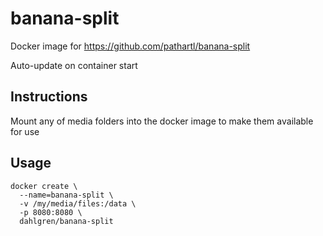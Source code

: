 # banana-split

Docker image for https://github.com/pathartl/banana-split

Auto-update on container start

## Instructions

Mount any of media folders into the docker image to make them available for use

## Usage

    docker create \
      --name=banana-split \
      -v /my/media/files:/data \
      -p 8080:8080 \
      dahlgren/banana-split
